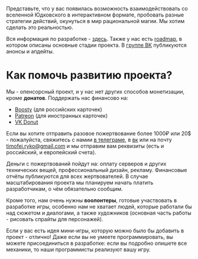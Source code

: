 Представьте, что у вас появилась возможность взаимодействовать со вселенной Юдковского в интерактивном формате, пробовать разные стратегии действий, окунуться в мир рациональной магии. Мы хотим сделать это реальностью.

Вся информация по разработке - [здесь](https://github.com/hpmor-game/obsidian-docs). Также у нас есть [roadmap](https://github.com/hpmor-game/obsidian-docs/blob/main/roadmap.md), в котором описаны основные стадии проекта. В [группе ВК](https://vk.com/pottersnap) публикуются анонсы и апдейты.

# Как помочь развитию проекта?

Мы - опенсорсный проект, и у нас нет других способов монетизации, кроме **донатов**. Поддержать нас финансово на:
- [Boosty](https://boosty.to/pottersnap) (для российских карточек)
- [Patreon](https://www.patreon.com/pottersnap) (для иностранных карточек)
- [VK Donut](https://vk.com/pottersnap)

Если вы хотите отправить разовое пожертвование более 1000₽ или 20$ - пожалуйста, свяжитесь с намии [в телеграме](https://t.me/timofeiryko), в [вк](https://vk.com/nitrogenous_base) или на почту timofei.ryko@gmail.com и мы отправим вам реквизиты (есть и российский, и европейский счета).

Деньги с пожертвований пойдут на: оплату серверов и других технических вещей, профессиональный дизайн, рекламу. Финансовые отчёты публикуются для всех жертвователей. В случае масштабирования проекта мы планируем начать платить разработчикам, о чём обязательно сообщим.

Кроме того, нам очень нужны **воолонтеры**, готовые участвовать в разработке игры, особенно нам не хватает людей, которые работали бы над сюжетом и диалогами, а также художников (основная часть работы - рисовать спрайты для персонажей).

Если у вас есть идея мини-игры, которую можно было бы добавить в проект - отлично! Даже если вы не умеете программировать, вы можете присоединиться в разработке: если вы подробно опишете все механики, то наши программисты реализуют вашу игру.

